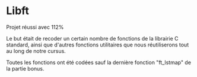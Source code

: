# Libft
Projet réussi avec 112%

Le but était de recoder un certain nombre de fonctions de la librairie C standard, ainsi que d'autres fonctions utilitaires que nous réutiliserons tout au long de notre cursus.

Toutes les fonctions ont été codées sauf la dernière fonction "ft_lstmap" de la partie bonus.
